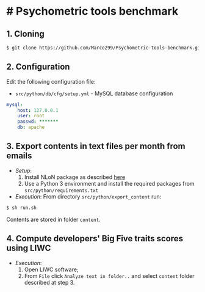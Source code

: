 # # Psychometric tools benchmark

## 1. Cloning
```bash
$ git clone https://github.com/Marco299/Psychometric-tools-benchmark.git
```
## 2. Configuration
Edit the following configuration file:
* `src/python/db/cfg/setup.yml` - MySQL database configuration
```yaml
mysql:
    host: 127.0.0.1
    user: root
    passwd: *******
    db: apache
```
## 3. Export contents in text files per month from emails
* *Setup*:
    1. Install NLoN package as described [here](https://github.com/M3SOulu/NLoN)
    2. Use a Python 3 environment and install the required packages from `src/python/requirements.txt`
* *Execution*:
From directory `src/python/export_content` run:
```bash
$ sh run.sh
```
Contents are stored in folder `content`.
## 4. Compute developers' Big Five traits scores using LIWC
* *Execution*:
    1. Open LIWC software;
    2. From `File` click  `Analyze text in folder..` and select `content` folder described at step 3.